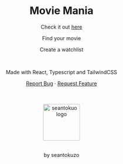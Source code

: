 <div align="center">
<!-- <p align="center">
  <img align="center" width="49%" alt="bobby-shmurdle_gh-preview_readme" src="https://seantokuzo-bucket.s3.us-west-1.amazonaws.com/portfolio-img/project-images/bobby-readme1.png">
  <img align="center" width="49%" alt="bobby-shmurdle_gh-preview_readme" src="https://seantokuzo-bucket.s3.us-west-1.amazonaws.com/portfolio-img/project-images/bobby-readme2.png">
</p> -->
<h1 align="center">Movie Mania</h1>

Check it out [here](https://github.com/seantokuzo/ts-movie-watchlist)

<p align=center>Find your movie</p>
<p align=center>Create a watchlist</p>
<br>
<p align=center>Made with React, Typescript and TailwindCSS</p>

  <p align="center">
    <a href="https://github.com/seantokuzo/ts-movie-watchlist/issues">Report Bug</a>
    ·
    <a href="https://github.com/seantokuzo/ts-movie-watchlist/issues">Request Feature</a>
  </p>
  <br>
  <br>
  <img align="center" width="100px" alt="seantokuo logo" src="https://seantokuzo-bucket.s3.us-west-1.amazonaws.com/fav-icons/kuzo-nobck-576.png">
  <br>
  <br>
  <p>by seantokuzo</p>
</div>
